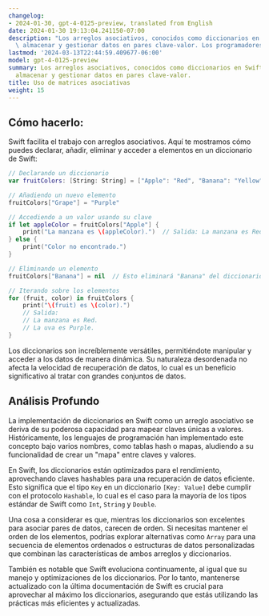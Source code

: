 ```yaml
---
changelog:
- 2024-01-30, gpt-4-0125-preview, translated from English
date: 2024-01-30 19:13:04.241150-07:00
description: "Los arreglos asociativos, conocidos como diccionarios en Swift, te permiten\
  \ almacenar y gestionar datos en pares clave-valor. Los programadores los usan\u2026"
lastmod: '2024-03-13T22:44:59.409677-06:00'
model: gpt-4-0125-preview
summary: Los arreglos asociativos, conocidos como diccionarios en Swift, te permiten
  almacenar y gestionar datos en pares clave-valor.
title: Uso de matrices asociativas
weight: 15
---
```


## Cómo hacerlo:
Swift facilita el trabajo con arreglos asociativos. Aquí te mostramos cómo puedes declarar, añadir, eliminar y acceder a elementos en un diccionario de Swift:

```Swift
// Declarando un diccionario
var fruitColors: [String: String] = ["Apple": "Red", "Banana": "Yellow"]

// Añadiendo un nuevo elemento
fruitColors["Grape"] = "Purple"

// Accediendo a un valor usando su clave
if let appleColor = fruitColors["Apple"] {
    print("La manzana es \(appleColor).")  // Salida: La manzana es Red.
} else {
    print("Color no encontrado.")
}

// Eliminando un elemento
fruitColors["Banana"] = nil  // Esto eliminará "Banana" del diccionario

// Iterando sobre los elementos
for (fruit, color) in fruitColors {
    print("\(fruit) es \(color).")
    // Salida:
    // La manzana es Red.
    // La uva es Purple.
}
```

Los diccionarios son increíblemente versátiles, permitiéndote manipular y acceder a los datos de manera dinámica. Su naturaleza desordenada no afecta la velocidad de recuperación de datos, lo cual es un beneficio significativo al tratar con grandes conjuntos de datos.

## Análisis Profundo
La implementación de diccionarios en Swift como un arreglo asociativo se deriva de su poderosa capacidad para mapear claves únicas a valores. Históricamente, los lenguajes de programación han implementado este concepto bajo varios nombres, como tablas hash o mapas, aludiendo a su funcionalidad de crear un "mapa" entre claves y valores.

En Swift, los diccionarios están optimizados para el rendimiento, aprovechando claves hashables para una recuperación de datos eficiente. Esto significa que el tipo `Key` en un diccionario `[Key: Value]` debe cumplir con el protocolo `Hashable`, lo cual es el caso para la mayoría de los tipos estándar de Swift como `Int`, `String` y `Double`.

Una cosa a considerar es que, mientras los diccionarios son excelentes para asociar pares de datos, carecen de orden. Si necesitas mantener el orden de los elementos, podrías explorar alternativas como `Array` para una secuencia de elementos ordenados o estructuras de datos personalizadas que combinan las características de ambos arreglos y diccionarios.

También es notable que Swift evoluciona continuamente, al igual que su manejo y optimizaciones de los diccionarios. Por lo tanto, mantenerse actualizado con la última documentación de Swift es crucial para aprovechar al máximo los diccionarios, asegurando que estás utilizando las prácticas más eficientes y actualizadas.
